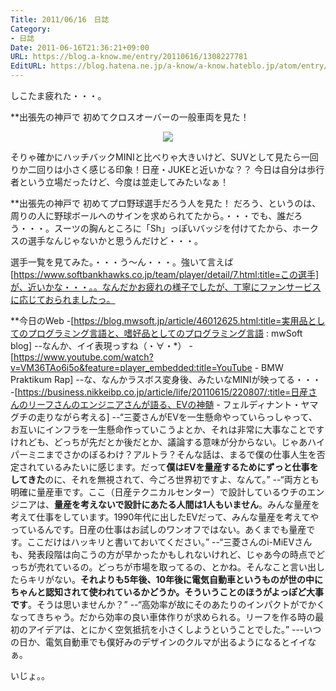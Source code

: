 ```yaml
---
Title: 2011/06/16　日誌
Category:
- 日誌
Date: 2011-06-16T21:36:21+09:00
URL: https://blog.a-know.me/entry/20110616/1308227781
EditURL: https://blog.hatena.ne.jp/a-know/a-know.hateblo.jp/atom/entry/12921228815727979616
---
```


しこたま疲れた・・・。


**出張先の神戸で
初めてクロスオーバーの一般車両を見た！


<div align=center><img src="//cdn-ak.f.st-hatena.com/images/fotolife/a/a-know/20100121/20100121005136.jpg?1308227722"></div>


そりゃ確かにハッチバックMINIと比べりゃ大きいけど、SUVとして見たら一回りか二回りは小さく感じる印象！日産・JUKEと近いかな？？
今日は自分は歩行者という立場だったけど、今度は並走してみたいなぁ！



**出張先の神戸で
初めてプロ野球選手だろう人を見た！
だろう、というのは、周りの人に野球ボールへのサインを求められてたから。・・・でも、誰だろう・・・。スーツの胸んところに「Sh」っぽいバッジを付けてたから、ホークスの選手なんじゃないかと思うんだけど・・・。

選手一覧を見てみた。・・・う〜ん・・・。強いて言えば[https://www.softbankhawks.co.jp/team/player/detail/7.html:title=この選手]が、近いかな・・・。。なんだかお疲れの様子でしたが、丁寧にファンサービスに応じておられましたっ。


**今日のWeb
-[https://blog.mwsoft.jp/article/46012625.html:title=実用品としてのプログラミング言語と、嗜好品としてのプログラミング言語 : mwSoft blog]
--なんか、イイ表現っすね（・∀・*）
-[https://www.youtube.com/watch?v=VM36TAo6i5o&feature=player_embedded:title=YouTube - &#x202a;BMW Praktikum Rap&#x202c;&rlm;]
--な、なんかラスボス変身後、みたいなMINIが映ってる・・・
-[https://business.nikkeibp.co.jp/article/life/20110615/220807/:title=日産さんのリーフさんのエンジニアさんが語る、EVの神髄 - フェルディナント・ヤマグチの走りながら考える]
--“三菱さんがEVを一生懸命やっていらっしゃって、お互いにインフラを一生懸命作っていこうよとか、それは非常に大事なことですけれども、どっちが先だとか後だとか、議論する意味が分からない。じゃあハイパーミニまでさかのぼるわけ？アルトラ？そんな話は、まるで僕の仕事人生を否定されているみたいに感じます。だって<span class="deco" style="font-weight:bold;">僕はEVを量産するためにずっと仕事をしてきた</span>のに、それを無視されて、今ごろ世界初ですよ、なんて。”
--“両方とも明確に量産車です。ここ（日産テクニカルセンター）で設計しているウチのエンジニアは、<span class="deco" style="font-weight:bold;">量産を考えないで設計にあたる人間は1人もいません</span>。みんな量産を考えて仕事をしています。1990年代に出したEVだって、みんな量産を考えてやっているんです。日産の仕事はお試しのワンオフではない。あくまでも量産です。ここだけはハッキリと書いておいてください。”
--“三菱さんのi-MiEVさんも、発表段階は向こうの方が早かったかもしれないけれど、じゃあ今の時点でどっちが売れているの。どっちが市場を取ってるの、とかね。そんなこと言い出したらキリがない。<span class="deco" style="font-weight:bold;">それよりも5年後、10年後に電気自動車というものが世の中にちゃんと認知されて使われているかどうか。そういうことのほうがよっぽど大事です</span>。そうは思いませんか？”
--“高効率が故にそのあたりのインパクトがでかくなってきちゃう。だから効率の良い車体作りが求められる。リーフを作る時の最初のアイデアは、とにかく空気抵抗を小さくしようということでした。”
---いつの日か、電気自動車でも僕好みのデザインのクルマが出るようになるとイイなぁ。



いじょ。。
